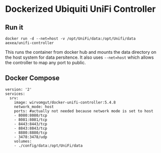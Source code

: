 # Dockerized Ubiquiti UniFi Controller

## Run it

```
docker run -d --net=host -v /opt/UniFi/data:/opt/Unifi/data aexea/unifi-controller
```

This runs the container from docker hub and mounts the data directory on the host system for data persitence. 
It also uses `--net=host` which allows the controller to map any port to public.

## Docker Compose

```
version: '2'
services:
  srv:
    image: wirvomgut/docker-unifi-controller:5.4.8
    network_mode: host
    ports: #actually not needed because network mode is set to host
    - 8080:8080/tcp
    - 8081:8081/tcp
    - 8443:8443/tcp
    - 8843:8843/tcp
    - 8880:8880/tcp
    - 3478:3478/udp
    volumes:
    - ./config/data:/opt/UniFi/data
```

